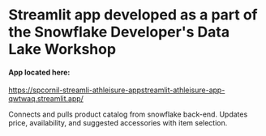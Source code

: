 # Streamlit app developed as a part of the Snowflake Developer's Data Lake Workshop

#### App located here:
https://spcornil-streamli-athleisure-appstreamlit-athleisure-app-qwtwaq.streamlit.app/

Connects and pulls product catalog from snowflake back-end. Updates price, availability, and suggested accessories with item selection.
